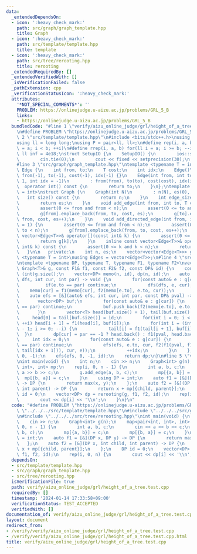 ```yaml
---
data:
  _extendedDependsOn:
  - icon: ':heavy_check_mark:'
    path: src/graph/graph_template.hpp
    title: Graph
  - icon: ':heavy_check_mark:'
    path: src/template/template.hpp
    title: template
  - icon: ':heavy_check_mark:'
    path: src/tree/rerooting.hpp
    title: rerooting
  _extendedRequiredBy: []
  _extendedVerifiedWith: []
  _isVerificationFailed: false
  _pathExtension: cpp
  _verificationStatusIcon: ':heavy_check_mark:'
  attributes:
    '*NOT_SPECIAL_COMMENTS*': ''
    PROBLEM: https://onlinejudge.u-aizu.ac.jp/problems/GRL_5_B
    links:
    - https://onlinejudge.u-aizu.ac.jp/problems/GRL_5_B
  bundledCode: "#line 1 \"verify/aizu_online_judge/grl/height_of_a_tree.test.cpp\"\
    \n#define PROBLEM \"https://onlinejudge.u-aizu.ac.jp/problems/GRL_5_B\"\n#line\
    \ 2 \"src/template/template.hpp\"\n#include <bits/stdc++.h>\nusing namespace std;\n\
    using ll = long long;\nusing P = pair<ll, ll>;\n#define rep(i, a, b) for(ll i\
    \ = a; i < b; ++i)\n#define rrep(i, a, b) for(ll i = a; i >= b; --i)\nconstexpr\
    \ ll inf = 4e18;\nstruct SetupIO {\n    SetupIO() {\n        ios::sync_with_stdio(0);\n\
    \        cin.tie(0);\n        cout << fixed << setprecision(30);\n    }\n} setup_io;\n\
    #line 3 \"src/graph/graph_template.hpp\"\ntemplate <typename T = int>\nstruct\
    \ Edge {\n    int from, to;\n    T cost;\n    int idx;\n    Edge()\n        :\
    \ from(-1), to(-1), cost(-1), idx(-1) {}\n    Edge(int from, int to, T cost =\
    \ 1, int idx = -1)\n        : from(from), to(to), cost(cost), idx(idx) {}\n  \
    \  operator int() const {\n        return to;\n    }\n};\ntemplate <typename T\
    \ = int>\nstruct Graph {\n    Graph(int N)\n        : n(N), es(0), g(N) {}\n \
    \   int size() const {\n        return n;\n    }\n    int edge_size() const {\n\
    \        return es;\n    }\n    void add_edge(int from, int to, T cost = 1) {\n\
    \        assert(0 <= from and from < n);\n        assert(0 <= to and to < n);\n\
    \        g[from].emplace_back(from, to, cost, es);\n        g[to].emplace_back(to,\
    \ from, cost, es++);\n    }\n    void add_directed_edge(int from, int to, T cost\
    \ = 1) {\n        assert(0 <= from and from < n);\n        assert(0 <= to and\
    \ to < n);\n        g[from].emplace_back(from, to, cost, es++);\n    }\n    inline\
    \ vector<Edge<T>>& operator[](const int& k) {\n        assert(0 <= k and k < n);\n\
    \        return g[k];\n    }\n    inline const vector<Edge<T>>& operator[](const\
    \ int& k) const {\n        assert(0 <= k and k < n);\n        return g[k];\n \
    \   }\n\n   private:\n    int n, es;\n    vector<vector<Edge<T>>> g;\n};\ntemplate\
    \ <typename T = int>\nusing Edges = vector<Edge<T>>;\n#line 4 \"src/tree/rerooting.hpp\"\
    \ntemplate <typename DP, typename T, typename F1, typename F2>\nvector<DP> rerooting(const\
    \ Graph<T>& g, const F1& f1, const F2& f2, const DP& id) {\n    const int n =\
    \ (int)g.size();\n    vector<DP> memo(n, id), dp(n, id);\n    auto dfs = [&](auto&\
    \ dfs, int cur, int par) -> void {\n        for(const auto& e : g[cur]) {\n  \
    \          if(e.to == par) continue;\n            dfs(dfs, e, cur);\n        \
    \    memo[cur] = f1(memo[cur], f2(memo[e.to], e.to, cur));\n        }\n    };\n\
    \    auto efs = [&](auto& efs, int cur, int par, const DP& pval) -> void {\n \
    \       vector<DP> buf;\n        for(const auto& e : g[cur]) {\n            if(e.to\
    \ == par) continue;\n            buf.push_back(f2(memo[e.to], e.to, cur));\n \
    \       }\n        vector<T> head(buf.size() + 1), tail(buf.size() + 1);\n   \
    \     head[0] = tail[buf.size()] = id;\n        for(int i = 0; i < (int)buf.size();\
    \ ++i) head[i + 1] = f1(head[i], buf[i]);\n        for(int i = (int)buf.size()\
    \ - 1; i >= 0; --i) {\n            tail[i] = f1(tail[i + 1], buf[i]);\n      \
    \  }\n        dp[cur] = par == -1 ? head.back() : f1(pval, head.back());\n   \
    \     int idx = 0;\n        for(const auto& e : g[cur]) {\n            if(e.to\
    \ == par) continue;\n            efs(efs, e.to, cur, f2(f1(pval, f1(head[idx],\
    \ tail[idx + 1])), cur, e));\n            ++idx;\n        }\n    };\n    dfs(dfs,\
    \ 0, -1);\n    efs(efs, 0, -1, id);\n    return dp;\n}\n#line 5 \"verify/aizu_online_judge/grl/height_of_a_tree.test.cpp\"\
    \nint main(void) {\n    int n;\n    cin >> n;\n    Graph<int> g(n);\n    map<pair<int,\
    \ int>, int> mp;\n    rep(i, 0, n - 1) {\n        int a, b, c;\n        cin >>\
    \ a >> b >> c;\n        g.add_edge(a, b, c);\n        mp[{a, b}] = c;\n      \
    \  mp[{b, a}] = c;\n    }\n    using DP = int;\n    auto f1 = [&](DP x, DP y)\
    \ -> DP {\n        return max(x, y);\n    };\n    auto f2 = [&](DP x, int child,\
    \ int parent) -> DP {\n        return x + mp[{child, parent}];\n    };\n    DP\
    \ id = 0;\n    vector<DP> dp = rerooting(g, f1, f2, id);\n    rep(i, 0, n) {\n\
    \        cout << dp[i] << '\\n';\n    }\n}\n"
  code: "#define PROBLEM \"https://onlinejudge.u-aizu.ac.jp/problems/GRL_5_B\"\n#include\
    \ \"../../../src/template/template.hpp\"\n#include \"../../../src/graph/graph_template.hpp\"\
    \n#include \"../../../src/tree/rerooting.hpp\"\nint main(void) {\n    int n;\n\
    \    cin >> n;\n    Graph<int> g(n);\n    map<pair<int, int>, int> mp;\n    rep(i,\
    \ 0, n - 1) {\n        int a, b, c;\n        cin >> a >> b >> c;\n        g.add_edge(a,\
    \ b, c);\n        mp[{a, b}] = c;\n        mp[{b, a}] = c;\n    }\n    using DP\
    \ = int;\n    auto f1 = [&](DP x, DP y) -> DP {\n        return max(x, y);\n \
    \   };\n    auto f2 = [&](DP x, int child, int parent) -> DP {\n        return\
    \ x + mp[{child, parent}];\n    };\n    DP id = 0;\n    vector<DP> dp = rerooting(g,\
    \ f1, f2, id);\n    rep(i, 0, n) {\n        cout << dp[i] << '\\n';\n    }\n}"
  dependsOn:
  - src/template/template.hpp
  - src/graph/graph_template.hpp
  - src/tree/rerooting.hpp
  isVerificationFile: true
  path: verify/aizu_online_judge/grl/height_of_a_tree.test.cpp
  requiredBy: []
  timestamp: '2024-01-14 17:33:58+09:00'
  verificationStatus: TEST_ACCEPTED
  verifiedWith: []
documentation_of: verify/aizu_online_judge/grl/height_of_a_tree.test.cpp
layout: document
redirect_from:
- /verify/verify/aizu_online_judge/grl/height_of_a_tree.test.cpp
- /verify/verify/aizu_online_judge/grl/height_of_a_tree.test.cpp.html
title: verify/aizu_online_judge/grl/height_of_a_tree.test.cpp
---
```

